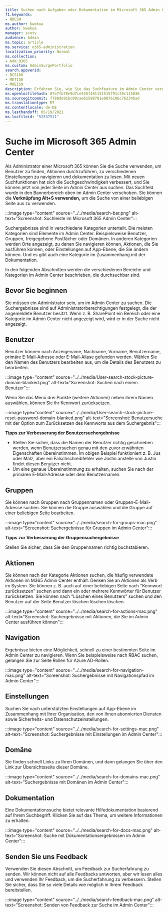 ```yaml
---
title: Suchen nach Aufgaben oder Dokumentation im Microsoft 365 Admin Center
f1.keywords:
- NOCSH
ms.author: kwekua
author: kwekua
manager: scotv
audience: Admin
ms.topic: article
ms.service: o365-administration
localization_priority: Normal
ms.collection:
- Adm_O365
ms.custom: AdminSurgePortfolio
search.appverid:
- BCS160
- MET150
- MOE150
description: Erfahren Sie, wie Sie das Suchfeature im Admin Center verwenden, um bessere und schnellere Ergebnisse zu erzielen.
ms.openlocfilehash: 87e7fb78e9d7ce535f481151515791c20c115836
ms.sourcegitcommit: f780de91bc00caeb1598781e0076106c76234bad
ms.translationtype: MT
ms.contentlocale: de-DE
ms.lasthandoff: 05/19/2021
ms.locfileid: "52537511"
---
```

# <a name="search-in-the-microsoft-365-admin-center"></a>Suche im Microsoft 365 Admin Center

Als Administrator einer Microsoft 365 können Sie die Suche verwenden, um Benutzer zu finden, Aktionen durchzuführen, zu verschiedenen Einstellungen zu navigieren und dokumentation zu lesen. Mit neuen Suchfunktionen hat sich die Suchgeschwindigkeit verbessert, und Sie können jetzt von jeder Seite im Admin Center aus suchen. Das Suchfeld wurde in den Bannerbereich oben im Admin Center verschoben. Sie können die **Verknüpfung Alt+S verwenden,** um die Suche von einer beliebigen Seite aus zu verwenden.

:::image type="content" source="../../media/search-bar.png" alt-text="Screenshot: Suchleiste im Microsoft 365 Admin Center":::

Suchergebnisse sind in verschiedene Kategorien unterteilt. Die meisten Kategorien sind Elemente im Admin Center. Beispielsweise Benutzer, Gruppen, freigegebene Postfächer oder Domänen. In anderen Kategorien werden Orte angezeigt, zu denen Sie navigieren können, Aktionen, die Sie ausführen können, oder Einstellungen auf App-Ebene, die Sie ändern können. Und es gibt auch eine Kategorie im Zusammenhang mit der Dokumentation.

In den folgenden Abschnitten werden die verschiedenen Bereiche und Kategorien im Admin Center beschrieben, die durchsuchbar sind.

## <a name="before-you-begin"></a>Bevor Sie beginnen

Sie müssen ein Administrator sein, um im Admin Center zu suchen. Die Suchergebnisse sind auf Administratorberechtigungen festgelegt, die der angemeldete Benutzer besitzt. Wenn z. B. SharePoint ein Bereich oder eine Kategorie im Admin Center nicht angezeigt wird, wird er in der Suche nicht angezeigt.

## <a name="users"></a>Benutzer

Benutzer können nach Anzeigename, Nachname, Vorname, Benutzername, primäre E-Mail-Adresse oder E-Mail-Aliase gefunden werden. Wählen Sie den Namen des Benutzers bearbeiten aus, um die Details des Benutzers zu bearbeiten.

:::image type="content" source="../../media/User-search-stock-picture-domain-blanked.png" alt-text="Screenshot: Suchen nach einem Benutzer":::

Wenn Sie das Menü drei Punkte (weitere Aktionen) neben ihrem Namen auswählen, können Sie ihr Kennwort zurücksetzen.

:::image type="content" source="../../media/User-search-stock-picture-reset-password-domain-blanked.png" alt-text="Screenshot: Benutzersuche mit der Option zum Zurücksetzen des Kennworts aus dem Suchergebnis":::

**Tipps zur Verbesserung der Benutzersuchergebnisse**

- Stellen Sie sicher, dass die Namen der Benutzer richtig geschrieben werden, wenn Benutzersuchen genau mit den zuvor erwähnten Eigenschaften übereinstimmen. Im obigen Beispiel funktioniert z. B. Jus oder Malz, aber ein Falschschreibfehler wie Jostin anstelle von Justin findet diesen Benutzer nicht.
- Um eine genaue Übereinstimmung zu erhalten, suchen Sie nach der primären E-Mail-Adresse oder dem Benutzernamen.

## <a name="groups"></a>Gruppen

Sie können nach Gruppen nach Gruppennamen oder Gruppen-E-Mail-Adresse suchen. Sie können die Gruppe auswählen und die Gruppe auf einer beliebigen Seite bearbeiten.

:::image type="content" source="../../media/search-for-groups-mac.png" alt-text="Screenshot: Suchergebnisse für Gruppen im Admin Center":::

**Tipps zur Verbesserung der Gruppensuchergebnisse**

Stellen Sie sicher, dass Sie den Gruppennamen richtig buchstabieren.

## <a name="actions"></a>Aktionen

Sie können nach der Kategorie Aktionen suchen, die häufig verwendete Aktionen im M365 Admin Center enthält. Denken Sie an Aktionen als Verb im System. Sie können z. B. auch auf einer beliebigen Seite nach "Kennwort zurücksetzen" suchen und dann ein oder mehrere Kennwörter für Benutzer zurücksetzen. Sie können nach "Löschen eines Benutzers" suchen und den Benutzer auf der Seite Benutzer löschen löschen löschen.

:::image type="content" source="../../media/search-for-actions-mac.png" alt-text="Screenshot: Suchergebnisse mit Aktionen, die Sie im Admin Center ausführen können":::

## <a name="navigation"></a>Navigation

Ergebnisse bieten eine Möglichkeit, schnell zu einer bestimmten Seite im Admin Center zu navigieren. Wenn Sie beispielsweise nach RBAC suchen, gelangen Sie zur Seite Rollen für Azure AD-Rollen.

:::image type="content" source="../../media/search-for-navigation-mac.png" alt-text="Screenshot: Suchergebnisse mit Navigationspfad im Admin Center":::

## <a name="settings"></a>Einstellungen

Suchen Sie nach unterstützten Einstellungen auf App-Ebene im Zusammenhang mit Ihrer Organisation, den von Ihnen abonnierten Diensten sowie Sicherheits- und Datenschutzeinstellungen.

:::image type="content" source="../../media/search-for-settings-mac.png" alt-text="Screenshot: Suchergebnisse mit Einstellungen im Admin Center":::

## <a name="domain"></a>Domäne

Sie finden schnell Links zu Ihren Domänen, und dann gelangen Sie über den Link zur Übersichtsseite dieser Domäne.

:::image type="content" source="../../media/search-for-domains-mac.png" alt-text="Suchergebnisse mit Domänen im Admin Center":::

## <a name="documentation"></a>Dokumentation

Eine Dokumentationssuche bietet relevante Hilfedokumentation basierend auf Ihrem Suchbegriff. Klicken Sie auf das Thema, um weitere Informationen zu erhalten.

:::image type="content" source="../../media/search-for-docs-mac.png" alt-text="Screenshot: Suche mit Dokumentationsergebnissen im Admin Center":::

## <a name="send-us-feedback"></a>Senden Sie uns Feedback

Verwenden Sie diesen Abschnitt, um Feedback zur Sucherfahrung zu senden. Wir können nicht auf alle Feedbacks antworten, aber wir lesen alles und verwenden Ihr Feedback, um die Sucherfahrung zu verbessern. Stellen Sie sicher, dass Sie so viele Details wie möglich in Ihrem Feedback bereitstellen.

:::image type="content" source="../../media/search-feedback-mac.png" alt-text="Screenshot: Senden von Feedback zur Suche im Admin Center":::